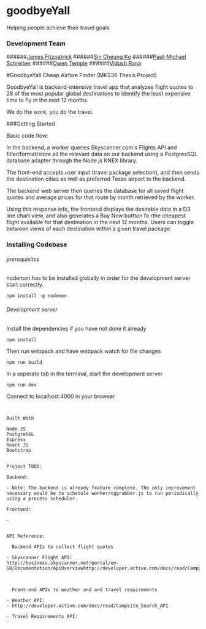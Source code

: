 # goodbyeYall
Helping people achieve their travel goals

### Development Team
######[James Fitzpatrick](https://github.com/Fitzpatrick1)
######[Sin Cheung Ko](https://github.com/scko823)
######[Paul-Michael Schreiber](https://github.com/pschreibs85)
######[Owen Temple](https://github.com/owentemp)
######[Vidush Rana](https://github.com/Vidushr)

#GoodbyeYall Cheap Airfare Finder
(MKS36 Thesis Project)

GoodbyeYall is backend-intensive travel app that analyzes flight quotes to 28 of the most popular global destinations to identify the least expensive time to fly in the next 12 months.

We do the work, you do the travel.

###Getting Started

Basic code flow:

In the backend, a worker queries Skyscanner.com's Flights API and filter/format/store all the relevant data on our backend using a PostgresSQL database adapter through the Node.js KNEX library.

The front-end accepts user input (travel package selection), and then sends the destination cities as well as preferred Texas airport to the backend.

The backend web server then queries the database for all saved flight quotes and average prices for that route by month retrieved by the worker.

Using this response info, the frontend displays the desirable data in a D3 line chart view, and also generates a Buy Now buttton fo rthe cheapest flight available for that destination in the next 12 months. Users can toggle between views of each destination within a given travel package.


### Installing Codebase
###### prerequisites
nodemon has to be installed globally in order for the development server start correctly.

```
npm install -g nodemon
```

###### Development server
Install the dependencies if you have not done it already
```
npm install
```
Then run webpack and have webpack watch for file changes
```
npm run build
```
In a seperate tab in the terminal, start the development server
```
npm run dev
```
Connect to localhost:4000 in your browser
```


Built With

Node JS
PostgreSGL
Express
React JS
Bootstrap


Project TODO:

Backend:

- Note: The backend is already feature complete. The only improvement necessary would be to schedule worker/cggrabber.js to run periodically using a process scheduler.

Frontend:

-


API Reference:

  Backend APIs to collect flight quotes

- Skyscanner Flight API:
http://business.skyscanner.net/portal/en-GB/Documentation/ApiOverviewhttp://developer.active.com/docs/read/Campground_Search_API



  Front-end APIs to weather and and travel requirements

- Weather API:
- http://developer.active.com/docs/read/Campsite_Search_API

- Travel Requirements API:
-



